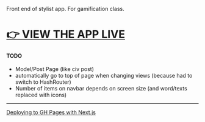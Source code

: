 Front end of stylist app. For gamification class.

# [👉 VIEW THE APP LIVE](https://christian-byrne.github.io/clementine/)

#### TODO

- Model/Post Page (like civ post)
- automatically go to top of page when changing views (because had to switch to HashRouter)
- Number of items on navbar depends on screen size (and word/texts replaced with icons)

---


[Deploying to GH Pages with Next.js](https://github.com/gregrickaby/nextjs-github-pages?tab=readme-ov-file)